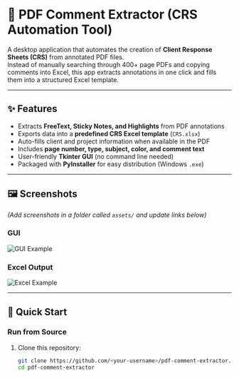 # 📄 PDF Comment Extractor (CRS Automation Tool)

A desktop application that automates the creation of **Client Response Sheets (CRS)** from annotated PDF files.  
Instead of manually searching through 400+ page PDFs and copying comments into Excel, this app extracts annotations in one click and fills them into a structured Excel template.

---

## ✨ Features
- Extracts **FreeText, Sticky Notes, and Highlights** from PDF annotations  
- Exports data into a **predefined CRS Excel template** (`CRS.xlsx`)  
- Auto-fills client and project information when available in the PDF  
- Includes **page number, type, subject, color, and comment text**  
- User-friendly **Tkinter GUI** (no command line needed)  
- Packaged with **PyInstaller** for easy distribution (Windows `.exe`)  

---

## 🖼️ Screenshots
*(Add screenshots in a folder called `assets/` and update links below)*

### GUI
![GUI Example](assets/gui.png)

### Excel Output
![Excel Example](assets/excel.png)

---

## 🚀 Quick Start

### Run from Source
1. Clone this repository:
   ```bash
   git clone https://github.com/<your-username>/pdf-comment-extractor.git
   cd pdf-comment-extractor
